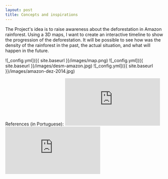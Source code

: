 ```yaml
---
layout: post
title: Concepts and inspirations
---
```


The Project's idea is to raise awareness about the deforestation in Amazon rainforest.
Using a 3D maps, I want to create an interactive timeline to show the progression of the deforestation. It will be possible to see how was the density of the rainforest in the past, the actual situation, and what will happen in the future.

![_config.yml]({{ site.baseurl }}/images/map.png)
![_config.yml]({{ site.baseurl }}/images/desm-amazon.jpg)
![_config.yml]({{ site.baseurl }}/images/amazon-dez-2014.jpg)


References (in Portuguese):
![Desmatamento tem alta na Amazônia em agosto e setembro, diz Imazon.](http://g1.globo.com/natureza/noticia/2014/10/desmatamento-aumenta-na-amazonia-diz-boletim-da-imazon.html)
![Desmatamento na Amazônia tem alta de 427% em novembro, diz Imazon](http://g1.globo.com/natureza/noticia/2014/12/desmatamento-na-amazonia-tem-alta-de-427-em-novembro-diz-imazon.html)

